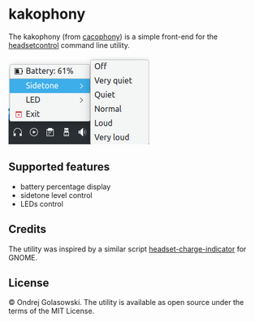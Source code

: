 # kakophony
The kakophony (from [cacophony](https://dictionary.cambridge.org/dictionary/english/cacophony)) is a simple front-end for the [headsetcontrol](https://github.com/Sapd/HeadsetControl/) command line utility.

![Screenshot](screenshot.png)

## Supported features
- battery percentage display
- sidetone level control
- LEDs control

## Credits
The utility was inspired by a similar script [headset-charge-indicator](https://github.com/centic9/headset-charge-indicator) for GNOME.

## License
© Ondrej Golasowski. The utility is available as open source under the terms of the MIT License.